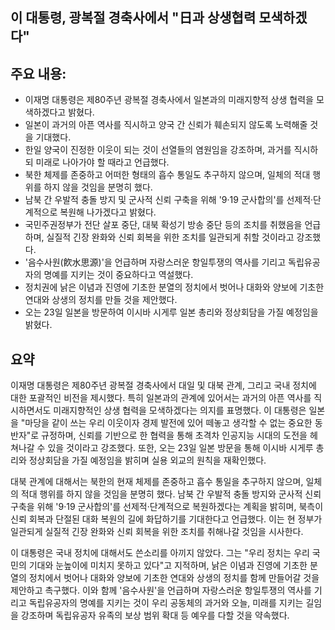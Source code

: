 ## 이 대통령, 광복절 경축사에서 "日과 상생협력 모색하겠다"

## 주요 내용:
*   이재명 대통령은 제80주년 광복절 경축사에서 일본과의 미래지향적 상생 협력을 모색하겠다고 밝혔다.
*   일본이 과거의 아픈 역사를 직시하고 양국 간 신뢰가 훼손되지 않도록 노력해줄 것을 기대했다.
*   한일 양국이 진정한 이웃이 되는 것이 선열들의 염원임을 강조하며, 과거를 직시하되 미래로 나아가야 할 때라고 언급했다.
*   북한 체제를 존중하고 어떠한 형태의 흡수 통일도 추구하지 않으며, 일체의 적대 행위를 하지 않을 것임을 분명히 했다.
*   남북 간 우발적 충돌 방지 및 군사적 신뢰 구축을 위해 '9·19 군사합의'를 선제적·단계적으로 복원해 나가겠다고 밝혔다.
*   국민주권정부가 전단 살포 중단, 대북 확성기 방송 중단 등의 조치를 취했음을 언급하며, 실질적 긴장 완화와 신뢰 회복을 위한 조치를 일관되게 취할 것이라고 강조했다.
*   '음수사원(飮水思源)'을 언급하며 자랑스러운 항일투쟁의 역사를 기리고 독립유공자의 명예를 지키는 것이 중요하다고 역설했다.
*   정치권에 낡은 이념과 진영에 기초한 분열의 정치에서 벗어나 대화와 양보에 기초한 연대와 상생의 정치를 만들 것을 제안했다.
*   오는 23일 일본을 방문하여 이시바 시게루 일본 총리와 정상회담을 가질 예정임을 밝혔다.

## 요약
이재명 대통령은 제80주년 광복절 경축사에서 대일 및 대북 관계, 그리고 국내 정치에 대한 포괄적인 비전을 제시했다. 특히 일본과의 관계에 있어서는 과거의 아픈 역사를 직시하면서도 미래지향적인 상생 협력을 모색하겠다는 의지를 표명했다. 이 대통령은 일본을 "마당을 같이 쓰는 우리 이웃이자 경제 발전에 있어 떼놓고 생각할 수 없는 중요한 동반자"로 규정하며, 신뢰를 기반으로 한 협력을 통해 초격차 인공지능 시대의 도전을 헤쳐나갈 수 있을 것이라고 강조했다. 또한, 오는 23일 일본 방문을 통해 이시바 시게루 총리와 정상회담을 가질 예정임을 밝히며 실용 외교의 원칙을 재확인했다.

대북 관계에 대해서는 북한의 현재 체제를 존중하고 흡수 통일을 추구하지 않으며, 일체의 적대 행위를 하지 않을 것임을 분명히 했다. 남북 간 우발적 충돌 방지와 군사적 신뢰 구축을 위해 '9·19 군사합의'를 선제적·단계적으로 복원하겠다는 계획을 밝히며, 북측이 신뢰 회복과 단절된 대화 복원의 길에 화답하기를 기대한다고 언급했다. 이는 현 정부가 일관되게 실질적 긴장 완화와 신뢰 회복을 위한 조치를 취해나갈 것임을 시사한다.

이 대통령은 국내 정치에 대해서도 쓴소리를 아끼지 않았다. 그는 "우리 정치는 우리 국민의 기대와 눈높이에 미치지 못하고 있다"고 지적하며, 낡은 이념과 진영에 기초한 분열의 정치에서 벗어나 대화와 양보에 기초한 연대와 상생의 정치를 함께 만들어갈 것을 제안하고 촉구했다. 이와 함께 '음수사원'을 언급하며 자랑스러운 항일투쟁의 역사를 기리고 독립유공자의 명예를 지키는 것이 우리 공동체의 과거와 오늘, 미래를 지키는 길임을 강조하며 독립유공자 유족의 보상 범위 확대 등 예우를 다할 것을 약속했다.